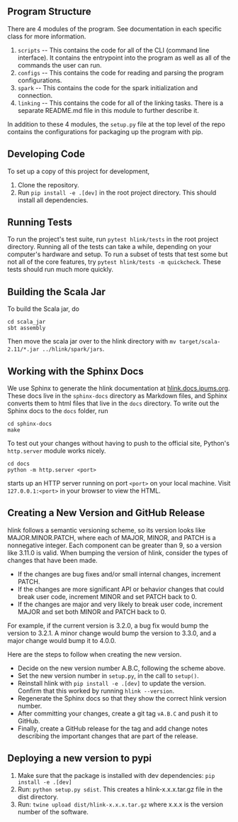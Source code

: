 
## Program Structure

There are 4 modules of the program. See documentation in each specific class for more information.

1) `scripts` -- This contains the code for all of the CLI (command line interface). It contains the entrypoint into the program as well as all of the commands the user can run. 
2) `configs` -- This contains the code for reading and parsing the program configurations.
3) `spark` -- This contains the code for the spark initialization and connection.
4) `linking` -- This contains the code for all of the linking tasks. There is a separate README.md file in this module to further describe it.

In addition to these 4 modules, the `setup.py` file at the top level of the repo contains the configurations for packaging up the program with pip.

## Developing Code
To set up a copy of this project for development,

1. Clone the repository.
2. Run `pip install -e .[dev]` in the root project directory. This should install all dependencies.

## Running Tests

To run the project's test suite, run `pytest hlink/tests` in the root project directory. Running all of the tests
can take a while, depending on your computer's hardware and setup. To run a subset of tests that test some but not
all of the core features, try `pytest hlink/tests -m quickcheck`. These tests should run much more quickly.

## Building the Scala Jar

To build the Scala jar, do

```
cd scala_jar
sbt assembly
```

Then move the scala jar over to the hlink directory with `mv target/scala-2.11/*.jar ../hlink/spark/jars`.

## Working with the Sphinx Docs

We use Sphinx to generate the hlink documentation at [hlink.docs.ipums.org](hlink.docs.ipums.org).
These docs live in the `sphinx-docs` directory as Markdown files, and Sphinx converts them to html
files that live in the `docs` directory. To write out the Sphinx docs to the `docs` folder, run

```
cd sphinx-docs
make
```

To test out your changes without having to push to the official site, Python's `http.server` module
works nicely.

```
cd docs
python -m http.server <port>
```

starts up an HTTP server running on port `<port>` on your local machine. Visit `127.0.0.1:<port>`
in your browser to view the HTML.

## Creating a New Version and GitHub Release

hlink follows a semantic versioning scheme, so its version looks like MAJOR.MINOR.PATCH, where
each of MAJOR, MINOR, and PATCH is a nonnegative integer. Each component can be greater than
9, so a version like 3.11.0 is valid. When bumping the version of hlink, consider the types of
changes that have been made.

- If the changes are bug fixes and/or small internal changes, increment PATCH.
- If the changes are more significant API or behavior changes that could break user code,
increment MINOR and set PATCH back to 0.
- If the changes are major and very likely to break user code, increment MAJOR and set
both MINOR and PATCH back to 0.

For example, if the current version is 3.2.0, a bug fix would bump the version to 3.2.1.
A minor change would bump the version to 3.3.0, and a major change would bump it to 4.0.0.

Here are the steps to follow when creating the new version.

- Decide on the new version number A.B.C, following the scheme above.
- Set the new version number in `setup.py`, in the call to `setup()`.
- Reinstall hlink with `pip install -e .[dev]` to update the version. Confirm that this worked by running `hlink --version`.
- Regenerate the Sphinx docs so that they show the correct hlink version number.
- After committing your changes, create a git tag `vA.B.C` and push it to GitHub.
- Finally, create a GitHub release for the tag and add change notes describing the important
changes that are part of the release.

## Deploying a new version to pypi

1) Make sure that the package is installed with dev dependencies: `pip install -e .[dev]`
1) Run: `python setup.py sdist`. This creates a hlink-x.x.x.tar.gz file in the dist directory.
2) Run: `twine upload dist/hlink-x.x.x.tar.gz` where x.x.x is the version number of the software.
